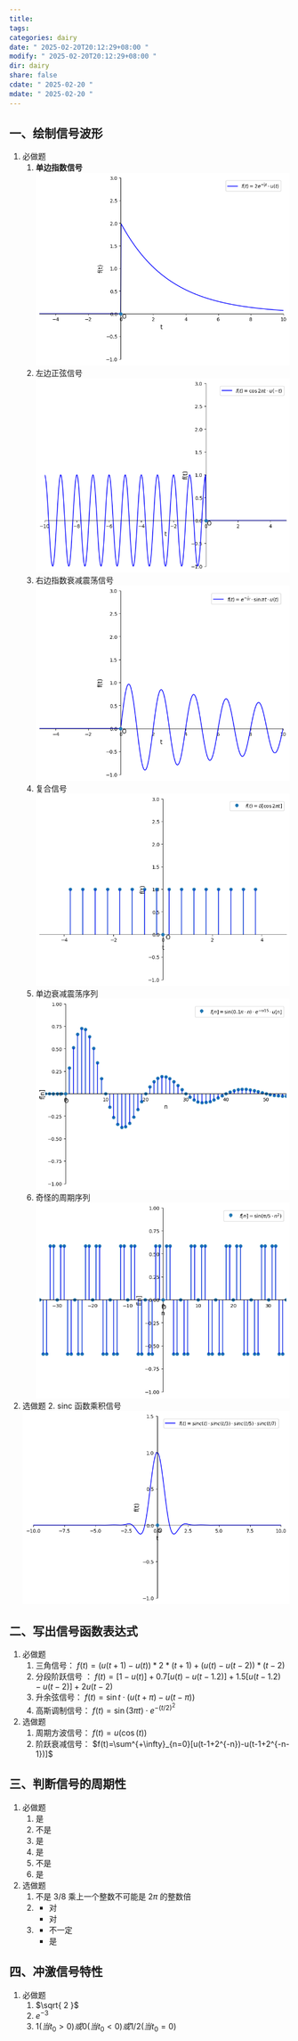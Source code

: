 ```yaml
---
title: 
tags: 
categories: dairy
date: " 2025-02-20T20:12:29+08:00 "
modify: " 2025-02-20T20:12:29+08:00 "
dir: dairy
share: false
cdate: " 2025-02-20 "
mdate: " 2025-02-20 "
---
```

## 一、绘制信号波形
1. 必做题
	1. **单边指数信号**  
		![image.png](https://raw.githubusercontent.com/Tendourisu/images/master/202502202117354.png)
	2. 左边正弦信号  
		![image.png](https://raw.githubusercontent.com/Tendourisu/images/master/202502202128463.png)
	3. 右边指数衰减震荡信号  
		![image.png](https://raw.githubusercontent.com/Tendourisu/images/master/202502202131331.png)
	4. 复合信号  
		![image.png](https://raw.githubusercontent.com/Tendourisu/images/master/202502202154492.png)
	5. 单边衰减震荡序列  
		![image.png](https://raw.githubusercontent.com/Tendourisu/images/master/202502202206947.png)
	6.  奇怪的周期序列
		![image.png](https://raw.githubusercontent.com/Tendourisu/images/master/202502202209214.png)
2. 选做题
	2. sinc 函数乘积信号
		![image.png](https://raw.githubusercontent.com/Tendourisu/images/master/202502202220263.png)
## 二、写出信号函数表达式
1. 必做题
	1. 三角信号： $f(t) = (u(t+1)-u(t))*2*(t+1)+(u(t)-u(t-2))*(t-2)$
	2. 分段阶跃信号 ： $f(t)=[1-u(t)]+0.7[u(t)-u(t-1.2)]+1.5[u(t-1.2)-u(t-2)]+2u(t-2)$
	3. 升余弦信号： $f(t)=\sin{t} \cdot (u(t+\pi)-u(t-\pi))$
	4. 高斯调制信号： $f(t)=\sin(3\pi t)\cdot e^{-(t/2)^2}$
2. 选做题
	1. 周期方波信号： $f(t)=u(\cos(t))$
	2. 阶跃衰减信号： $f(t)=\sum^{+\infty}_{n=0}[u(t-1+2^{-n})-u(t-1+2^{-n-1})]$
## 三、判断信号的周期性
1. 必做题
	1. 是
	2. 不是
	3. 是
	4. 是
	5. 不是
	6. 是
2. 选做题
	1. 不是 3/8 乘上一个整数不可能是 $2\pi$ 的整数倍
	2. 
		- 对
		- 对
	3. 
		- 不一定
		- 是
## 四、冲激信号特性
1. 必做题
	1. $\sqrt{ 2 }$
	2. $e^{-3}$
	3. $1(当t_{0}\gt 0) 或 0(当t_{0} \lt 0)或1/2(当t_{0}=0)$